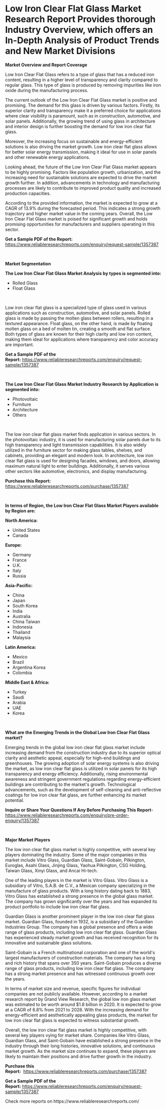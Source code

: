 <p><h1>Low Iron Clear Flat Glass Market Research Report Provides thorough Industry Overview, which offers an In-Depth Analysis of Product Trends and New Market Divisions</h1></p><p><strong>Market Overview and Report Coverage</strong></p>
<p><p>Low Iron Clear Flat Glass refers to a type of glass that has a reduced iron content, resulting in a higher level of transparency and clarity compared to regular glass. This type of glass is produced by removing impurities like iron oxide during the manufacturing process.</p><p>The current outlook of the Low Iron Clear Flat Glass market is positive and promising. The demand for this glass is driven by various factors. Firstly, its superior clarity and transparency make it a preferred choice for applications where clear visibility is paramount, such as in construction, automotive, and solar panels. Additionally, the growing trend of using glass in architecture and interior design is further boosting the demand for low iron clear flat glass.</p><p>Moreover, the increasing focus on sustainable and energy-efficient solutions is also driving the market growth. Low iron clear flat glass allows for better solar energy transmission, making it ideal for use in solar panels and other renewable energy applications.</p><p>Looking ahead, the future of the Low Iron Clear Flat Glass market appears to be highly promising. Factors like population growth, urbanization, and the increasing need for sustainable solutions are expected to drive the market growth further. In addition, advancements in technology and manufacturing processes are likely to contribute to improved product quality and increased production capacities.</p><p>According to the provided information, the market is expected to grow at a CAGR of 13.9% during the forecasted period. This indicates a strong growth trajectory and higher market value in the coming years. Overall, the Low Iron Clear Flat Glass market is poised for significant growth and holds promising opportunities for manufacturers and suppliers operating in this sector.</p></p>
<p><strong>Get a Sample PDF of the Report:</strong> <a href="https://www.reliableresearchreports.com/enquiry/request-sample/1357387">https://www.reliableresearchreports.com/enquiry/request-sample/1357387</a></p>
<p>&nbsp;</p>
<p><strong>Market Segmentation</strong></p>
<p><strong>The Low Iron Clear Flat Glass Market Analysis by types is segmented into:</strong></p>
<p><ul><li>Rolled Glass</li><li>Float Glass</li></ul></p>
<p>&nbsp;</p>
<p><p>Low iron clear flat glass is a specialized type of glass used in various applications such as construction, automotive, and solar panels. Rolled glass is made by passing the molten glass between rollers, resulting in a textured appearance. Float glass, on the other hand, is made by floating molten glass on a bed of molten tin, creating a smooth and flat surface. Both types of glass are known for their high clarity and low iron content, making them ideal for applications where transparency and color accuracy are important.</p></p>
<p><strong>Get a Sample PDF of the Report:</strong>&nbsp;<a href="https://www.reliableresearchreports.com/enquiry/request-sample/1357387">https://www.reliableresearchreports.com/enquiry/request-sample/1357387</a></p>
<p>&nbsp;</p>
<p><strong>The Low Iron Clear Flat Glass Market Industry Research by Application is segmented into:</strong></p>
<p><ul><li>Photovoltaic</li><li>Furniture</li><li>Architecture</li><li>Others</li></ul></p>
<p>&nbsp;</p>
<p><p>The low iron clear flat glass market finds application in various sectors. In the photovoltaic industry, it is used for manufacturing solar panels due to its high transparency and light transmission capabilities. It is also widely utilized in the furniture sector for making glass tables, shelves, and cabinets, providing an elegant and modern look. In architecture, low iron clear flat glass is used for designing facades, windows, and doors, allowing maximum natural light to enter buildings. Additionally, it serves various other sectors like automotive, electronics, and display manufacturing.</p></p>
<p><strong>Purchase this Report:</strong>&nbsp; <a href="https://www.reliableresearchreports.com/purchase/1357387">https://www.reliableresearchreports.com/purchase/1357387</a></p>
<p>&nbsp;</p>
<p><strong>In terms of Region, the Low Iron Clear Flat Glass Market Players available by Region are:</strong></p>
<p>
    <p> <strong> North America: </strong>
        <ul>
            <li>United States</li>
            <li>Canada</li>
        </ul>
        </p> 
    <p> <strong> Europe: </strong>
        <ul>
            <li>Germany</li>
            <li>France</li>
            <li>U.K.</li>
            <li>Italy</li>
            <li>Russia</li>
        </ul>
        </p> 
    <p> <strong> Asia-Pacific: </strong>
        <ul>
            <li>China</li>
            <li>Japan</li>
            <li>South Korea</li>
            <li>India</li>
            <li>Australia</li>
            <li>China Taiwan</li>
            <li>Indonesia</li>
            <li>Thailand</li>
            <li>Malaysia</li>
        </ul>
        </p> 
    <p> <strong> Latin America: </strong>
        <ul>
            <li>Mexico</li>
            <li>Brazil</li>
            <li>Argentina Korea</li>
            <li>Colombia</li>
        </ul>
        </p> 
    <p> <strong> Middle East & Africa: </strong>
        <ul>
            <li>Turkey</li>
            <li>Saudi</li>
            <li>Arabia</li>
            <li>UAE</li>
            <li>Korea</li>
        </ul>
    </p>
    </p>
<p>&nbsp;</p>
<p><strong>What are the Emerging Trends in the Global Low Iron Clear Flat Glass market?</strong></p>
<p><p>Emerging trends in the global low iron clear flat glass market include increasing demand from the construction industry due to its superior optical clarity and aesthetic appeal, especially for high-end buildings and greenhouses. The growing adoption of solar energy systems is also driving the market, as low iron clear flat glass is utilized in solar panels for its high transparency and energy efficiency. Additionally, rising environmental awareness and stringent government regulations regarding energy-efficient buildings are contributing to the market's growth. Technological advancements, such as the development of self-cleaning and anti-reflective coatings for low iron clear flat glass, are further enhancing its market potential.</p></p>
<p><strong>Inquire or Share Your Questions If Any Before Purchasing This Report</strong>- <a href="https://www.reliableresearchreports.com/enquiry/pre-order-enquiry/1357387">https://www.reliableresearchreports.com/enquiry/pre-order-enquiry/1357387</a></p>
<p>&nbsp;</p>
<p><strong>Major Market Players</strong></p>
<p><p>The low iron clear flat glass market is highly competitive, with several key players dominating the industry. Some of the major companies in this market include Vitro Glass, Guardian Glass, Saint-Gobain, Pilkington, Euroglas, Asahi Glass, Jinjing Glass, Yaohua Pilkington, CSG Holding, Taiwan Glass, Xinyi Glass, and Ancai Hi-tech. </p><p>One of the leading players in the market is Vitro Glass. Vitro Glass is a subsidiary of Vitro, S.A.B. de C.V., a Mexican company specializing in the manufacture of glass products. With a long history dating back to 1883, Vitro Glass has established a strong presence in the global glass market. The company has grown significantly over the years and has expanded its product portfolio to include low iron clear flat glass.</p><p>Guardian Glass is another prominent player in the low iron clear flat glass market. Guardian Glass, founded in 1932, is a subsidiary of the Guardian Industries Group. The company has a global presence and offers a wide range of glass products, including low iron clear flat glass. Guardian Glass has experienced steady market growth and has received recognition for its innovative and sustainable glass solutions.</p><p>Saint-Gobain is a French multinational corporation and one of the world's largest manufacturers of construction materials. The company has a long and rich history that spans over 350 years. Saint-Gobain produces a diverse range of glass products, including low iron clear flat glass. The company has a strong market presence and has witnessed continuous growth over the years.</p><p>In terms of market size and revenue, specific figures for individual companies are not publicly available. However, according to a market research report by Grand View Research, the global low iron glass market was estimated to be worth around $1.8 billion in 2020. It is expected to grow at a CAGR of 6.8% from 2021 to 2028. With the increasing demand for energy-efficient and aesthetically appealing glass products, the market for low iron clear flat glass is expected to witness substantial growth.</p><p>Overall, the low iron clear flat glass market is highly competitive, with several key players vying for market share. Companies like Vitro Glass, Guardian Glass, and Saint-Gobain have established a strong presence in the industry through their long histories, innovative solutions, and continuous market growth. As the market size continues to expand, these players are likely to maintain their positions and drive further growth in the industry.</p></p>
<p><strong>Purchase this Report:</strong>&nbsp;&nbsp;<a href="https://www.reliableresearchreports.com/purchase/1357387">https://www.reliableresearchreports.com/purchase/1357387</a></p>
<p></p>
<p><strong>Get a Sample PDF of the Report:</strong>&nbsp;<a href="https://www.reliableresearchreports.com/enquiry/request-sample/1357387">https://www.reliableresearchreports.com/enquiry/request-sample/1357387</a></p>
<p>Check more reports on https://www.reliableresearchreports.com/</p>